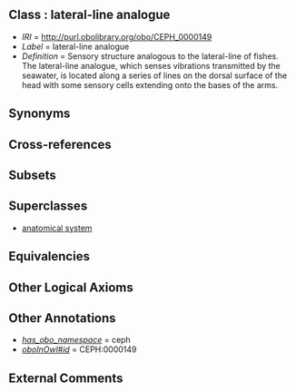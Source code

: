 
## Class : lateral-line analogue

 * *IRI* = http://purl.obolibrary.org/obo/CEPH_0000149
 * *Label* = lateral-line analogue
 * *Definition* = Sensory structure analogous to the lateral-line of fishes. The lateral-line analogue, which senses vibrations transmitted by the seawater, is located along a series of lines on the dorsal surface of the head with some sensory cells extending onto the bases of the arms.

## Synonyms


## Cross-references


## Subsets


## Superclasses

 * [anatomical system](../../UBERON/67/UBERON_0000467.md)

## Equivalencies


## Other Logical Axioms


## Other Annotations

 * *[has_obo_namespace](../../ce/oboInOwl#hasOBONamespace.md)* = ceph
 * *[oboInOwl#id](../../id/oboInOwl#id.md)* = CEPH:0000149

## External Comments

